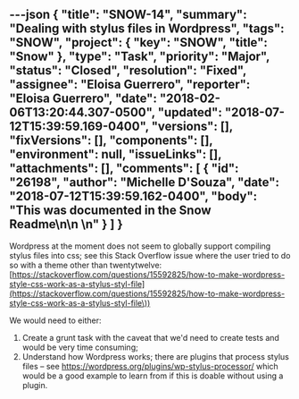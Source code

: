 ---json
{
  "title": "SNOW-14",
  "summary": "Dealing with stylus files in Wordpress",
  "tags": "SNOW",
  "project": {
    "key": "SNOW",
    "title": "Snow"
  },
  "type": "Task",
  "priority": "Major",
  "status": "Closed",
  "resolution": "Fixed",
  "assignee": "Eloisa Guerrero",
  "reporter": "Eloisa Guerrero",
  "date": "2018-02-06T13:20:44.307-0500",
  "updated": "2018-07-12T15:39:59.169-0400",
  "versions": [],
  "fixVersions": [],
  "components": [],
  "environment": null,
  "issueLinks": [],
  "attachments": [],
  "comments": [
    {
      "id": "26198",
      "author": "Michelle D'Souza",
      "date": "2018-07-12T15:39:59.162-0400",
      "body": "This was documented in the Snow Readme\n\n \n"
    }
  ]
}
---
Wordpress at the moment does not seem to globally support compiling stylus files into css; see this Stack Overflow issue where the user tried to do so with a theme other than twentytwelve: [https://stackoverflow.com/questions/15592825/how-to-make-wordpress-style-css-work-as-a-stylus-styl-file](https://stackoverflow.com/questions/15592825/how-to-make-wordpress-style-css-work-as-a-stylus-styl-file\))

We would need to either:

1. Create a grunt task with the caveat that we'd need to create tests and would be very time consuming;
2. Understand how Wordpress works; there are plugins that process stylus files – see <https://wordpress.org/plugins/wp-stylus-processor/> which would be a good example to learn from if this is doable without using a plugin.

        